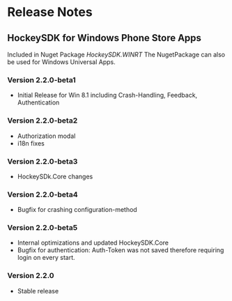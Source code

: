 ﻿# Release Notes
## HockeySDK for Windows Phone Store Apps
Included in Nuget Package <em>HockeySDK.WINRT</em>
The NugetPackage can also be used for Windows Universal Apps.

### Version 2.2.0-beta1
* Initial Release for Win 8.1 including Crash-Handling, Feedback, Authentication

### Version 2.2.0-beta2
* Authorization modal
* i18n fixes

### Version 2.2.0-beta3
* HockeySDk.Core changes

### Version 2.2.0-beta4
* Bugfix for crashing configuration-method

### Version 2.2.0-beta5
* Internal optimizations and updated HockeySDK.Core
* Bugfix for authentication: Auth-Token was not saved therefore requiring login on every start.

### Version 2.2.0
* Stable release